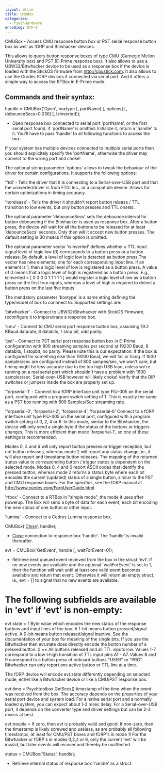 ```yaml
---
layout: mfile
title: CMUBox
categories:
  - PsychHardware
encoding: UTF-8
---
```


CMUBox - Access CMU response button box or PST serial response button box as well as fORP and Bitwhacker devices.


This allows to query button response boxes of type CMU (Carnegie Mellon
University box) and PST (E-Prime response box). It also allows to use a
UBW32/Bitwhacker device to be used as a response box if the device is
loaded with the StickOS firmware from http://cpustick.com. It also allows
to use the Curdes fORP devices if connected via serial port. And it offers
a simple way to access the RTBox in E-Prime mode.

Commands and their syntax:
--------------------------

handle = CMUBox('Open', boxtype [, portName] [, options] [, debounceSecs=0.030] [, isInverted]);
- Open response box connected to serial port 'portName', or the first
serial port found, if 'portName' is omitted. Initialize it, return a
'handle' to it. You'll have to pass 'handle' to all following functions
to access the box.

If your system has multiple devices connected to multiple serial ports
then you should explicitely specify the 'portName', otherwise the driver
may connect to the wrong port and choke!

The optional string parameter 'options' allows to tweak the behaviour of
the driver for certain configurations. It supports the following options:

'ftdi' - Tells the driver that it is connecting to a Serial-over-USB port
and that the converter/driver is from FTDI Inc., or a compatible device.
Allows for certain optimizations in timing accuracy.

'norelease' - Tells the driver it shouldn't report button release / TTL
transition to low events, but only button presses and TTL onsets.


The optional parameter 'debounceSecs' sets the debounce interval for
button debouncing if the Bitwhacker is used as response box. After a
button press, the device will wait for all the buttons to be released for
at least 'debounceSecs' seconds. Only then will it accept new button
presses. The default setting is 30 msecs if this option is omitted.


The optional parameter vector 'isInverted' defines whether a TTL input
signal level of logic low (0) corresponds to a button press or a button
release. By default, a level of logic low is detected as button press.The
vector has nine elements, one for each corresponding input line. If an
element is 1, then a logic level of low is registered as a button press.
A value of 0 means that a logic level of high is registered as a button
press. E.g., isInverted = [ 0 0 0 0 1 1 1 1 1 ] would register a logic
level of low as a button press on the first four inputs, whereas a level
of high is required to detect a button press on the last five inputs.


The mandatory parameter 'boxtype' is a name string defining the
type/model of box to connnect to. Supported settings are:

'bitwhacker' - Connect to UBW32/Bitwhacker with StickOS Firmware,
reconfigure it to impersonate a response box.

'cmu' - Connect to CMU serial port response button box, assuming 19.2
KBaud datarate, 8 databits, 1 stop bit, odd parity.

'pst' - Connect to PST serial port response button box in E-Prime
configuration with 800 streaming samples per second at 19200 Baud, 8
databits, 1 stopbit, no parity. Please note this is our expectation: If
the box is configured for something else than 19200 Baud, we will fail or
hang. If 1600 samples/sec are configured instead of 800 sampes/sec, we
won't care, but timing might be less accurate due to the too high USB load,
unless we're running on a real serial port which shouldn't have a
problem with 1600 samples/sec. Serial-over-USB however will likely choke!
Verify that the DIP switches or jumpers inside the box are properly set
up.

'forpserial-1' - Connect to a fORP interface unit type FIU-005 on the
serial port, configured with a program switch setting of 1. This is
exactly the same as a PST box running with 800 Samples/Sec streaming
rate.

'forpserial-0', 'forpserial-2', 'forpserial-4', 'forpserial-6'
Connect to a fORP interface unit type FIU-005 on the serial port,
configured with a program switch setting of 0, 2, 4 or 6. In this mode,
similar to the Bitwhacker, the device will only send a single byte if the
status of the buttons or triggers changes. This is more efficient than
mode 'forpserial-1', so one of these settings is recommended.

Modes 0, 4 and 6 will only report button presses or trigger reception,
but not button releases, whereas mode 2 will report any status change,
ie., it will also report and timestamp button releases. The mapping of
the returned status value to corresponding button / trigger states is
dependent on the selected mode. Modes 0, 4 and 6 report ASCII codes that
identify the pressed button, whereas mode 2 returns a status byte where
each bit encodes the current (updated) status of a single button, similar
to the PST and CMU response boxes. For the specifics, see the fORP manual
at http://www.curdes.com/ForpUserGuide.html

'rtbox' - Connect to a RTBox in "simple mode", the mode it uses after
powerup. The Box will send a byte of data for each event, each bit encoding
the new status of one button or other input.

'lumina' - Connect to a Cedrus Lumina response box.


CMUBox('[Close](/docs/Close)', handle);
- [Close](/docs/Close) connection to response box 'handle'. The 'handle' is invalid
thereafter.


evt = CMUBox('GetEvent', handle [, waitForEvent=0]);
- Retrieve next queued event received from the box in the struct 'evt'.
If no new events are available and the optional 'waitForEvent' is set to
1, then the function will wait until at least one valid event becomes
available and return that event. Otherwise it will return an empty struct,
ie., evt = [] to signal that no new events are available.

# The following subfields are available in 'evt' if 'evt' is non-empty:

evt.state = 1 Byte value which encodes the new status of the response
buttons and input lines of the box. A 1-bit means button pressed/signal
active. A 0-bit means button released/signal inactive. See the
documentation of your box for meaning of the single bits. If you use the
Bitwhacker then evt.state does directly encode the button number of a
pressed button: 0 == All buttons released and all TTL inputs low.
Values 1-7 correspond to a low-\>high transition of TTL input pins A1 - A7.
Values 8 and 9 correspond to a button press of onboard buttons "USER" or
"PRG". Bitwhacker can only report one active button or TTL line at a time.

The fORP device will encode evt.state differently depending on selected
mode, either like a Bitwhacker device or like a CMU/PST response box.

evt.time  = Psychtoolbox GetSecs() timestamp of the time when the event
was received from the box. The accuracy depends on the properties of your
serial port device and system load. For a native serial port and a
normally loaded system, you can expect about 1-2 msec delay. For a
Serial-over-USB port, it depends on the converter type and driver
settings but can be 2-3 msecs at best.

evt.trouble = If zero, then evt is probably valid and good. If non-zero,
then the timestamp is likely screwed and useless, as are probably all
following timestamps, at least for CMU/PST boxes and fORP's in mode 1!
For the Bitwhacker or fORP's in modes 0,2,4 or 6, only the current 'evt'
will be invalid, but later events will recover and thereby be unaffected.


status = CMUBox('Status', handle);
- Retrieve internal status of response box 'handle' as a struct.

